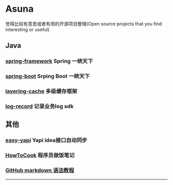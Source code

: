 # Asuna
觉得比较有意思或者有用的开源项目整理(Open source projects that you find interesting or useful)



## Java

### [spring-framework](https://github.com/spring-projects/spring-framework) Spring 一统天下

### [spring-boot](https://github.com/spring-projects/spring-boot) Srping Boot 一统天下

### [layering-cache](https://github.com/xiaolyuh/layering-cache) 多级缓存框架

### [log-record](https://github.com/qqxx6661/logRecord) 记录业务log sdk



## 其他

### [easy-yapi](https://github.com/tangcent/easy-yapi) Yapi idea接口自动同步

### [HowToCook](https://github.com/Anduin2017/HowToCook) 程序员做饭笔记

### [GitHub markdown 语法教程](https://github.com/guodongxiaren/README)

---
